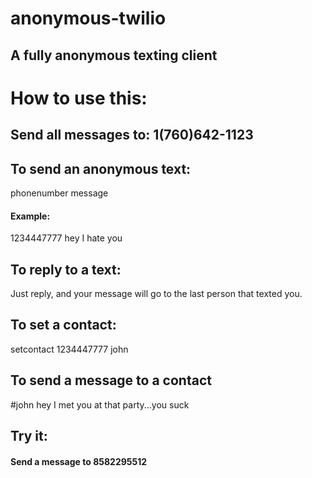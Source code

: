 anonymous-twilio
================
## A fully anonymous texting client

# How to use this:

## Send all messages to: 1(760)642-1123

## To send an anonymous text: 

phonenumber message

#### Example: 

1234447777 hey I hate you 

## To reply to a text:

Just reply, and your message will go to the last person that texted you.

## To set a contact:

setcontact 1234447777 john

## To send a message to a contact

<p>#john hey I met you at that party...you suck</p>

## Try it:

#### Send a message to 8582295512


